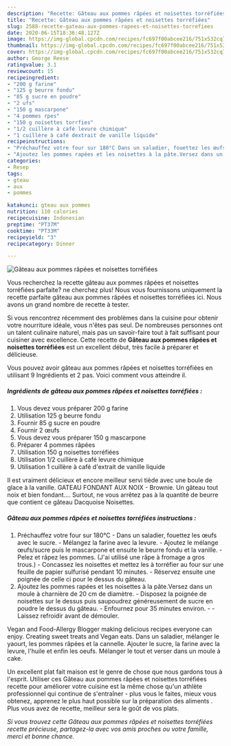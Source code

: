 ```yaml
---
description: "Recette: Gâteau aux pommes râpées et noisettes torréfiées"
title: "Recette: Gâteau aux pommes râpées et noisettes torréfiées"
slug: 2588-recette-gateau-aux-pommes-rapees-et-noisettes-torrefiees
date: 2020-06-15T18:36:48.127Z
image: https://img-global.cpcdn.com/recipes/fc697f00abcee216/751x532cq70/gateau-aux-pommes-rapees-et-noisettes-torrefiees-photo-principale-de-la-recette.jpg
thumbnail: https://img-global.cpcdn.com/recipes/fc697f00abcee216/751x532cq70/gateau-aux-pommes-rapees-et-noisettes-torrefiees-photo-principale-de-la-recette.jpg
cover: https://img-global.cpcdn.com/recipes/fc697f00abcee216/751x532cq70/gateau-aux-pommes-rapees-et-noisettes-torrefiees-photo-principale-de-la-recette.jpg
author: George Reese
ratingvalue: 3.1
reviewcount: 15
recipeingredient:
- "200 g farine"
- "125 g beurre fondu"
- "85 g sucre en poudre"
- "2 ufs"
- "150 g mascarpone"
- "4 pommes rpes"
- "150 g noisettes torrfies"
- "1/2 cuillère à café levure chimique"
- "1 cuillère à café dextrait de vanille liquide"
recipeinstructions:
- "Préchauffez votre four sur 180°C Dans un saladier, fouettez les œufs avec le sucre.  Mélangez la farine avec la levure. Ajoutez le mélange œufs/sucre puis le mascarpone et ensuite le beurre fondu et la vanille. Pelez et râpez les pommes. (J&#39;ai utilisé une râpe à fromage a gros trous.) Concassez les noisettes et mettez les à torréfier au four sur une feuille de papier sulfurisé pendant 10 minutes. Réservez ensuite une poignée de celle ci pour le dessus du gâteau."
- "Ajoutez les pommes rapées et les noisettes à la pâte.Versez dans un moule à charnière de 20 cm de diamètre. Disposez la poignée de noisettes sur le dessus puis saupoudrez généreusement de sucre en poudre le dessus du gâteau. Enfournez pour 35 minutes environ.  Laissez refroidir avant de démouler."
categories:
- Resep
tags:
- gteau
- aux
- pommes

katakunci: gteau aux pommes 
nutrition: 110 calories
recipecuisine: Indonesian
preptime: "PT37M"
cooktime: "PT33M"
recipeyield: "3"
recipecategory: Dinner

---
```



![Gâteau aux pommes râpées et noisettes torréfiées](https://img-global.cpcdn.com/recipes/fc697f00abcee216/751x532cq70/gateau-aux-pommes-rapees-et-noisettes-torrefiees-photo-principale-de-la-recette.jpg)

Vous recherchez la recette gâteau aux pommes râpées et noisettes torréfiées parfaite? ne cherchez plus! Nous vous fournissons uniquement la recette parfaite gâteau aux pommes râpées et noisettes torréfiées ici. Nous avons un grand nombre de recette à tester.

Si vous rencontrez récemment des problèmes dans la cuisine pour obtenir votre nourriture idéale, vous n'êtes pas seul. De nombreuses personnes ont un talent culinaire naturel, mais pas un savoir-faire tout à fait suffisant pour cuisiner avec excellence. Cette recette de <strong> Gâteau aux pommes râpées et noisettes torréfiées </strong> est un excellent début, très facile à préparer et délicieuse.

<!--inarticleads1-->

Vous pouvez avoir gâteau aux pommes râpées et noisettes torréfiées en utilisant 9 Ingrédients et 2 pas. Voici comment vous atteindre il.

##### Ingrédients de gâteau aux pommes râpées et noisettes torréfiées :

1. Vous devez vous préparer 200 g farine
1. Utilisation 125 g beurre fondu
1. Fournir 85 g sucre en poudre
1. Fournir 2 œufs
1. Vous devez vous préparer 150 g mascarpone
1. Préparer 4 pommes râpées
1. Utilisation 150 g noisettes torréfiées
1. Utilisation 1/2 cuillère à café levure chimique
1. Utilisation 1 cuillère à café d&#39;extrait de vanille liquide


Il est vraiment délicieux et encore meilleur servi tiède avec une boule de glace à la vanille. GATEAU FONDANT AUX NOIX - Brownie. Un gâteau tout noix et bien fondant…. Surtout, ne vous arrêtez pas à la quantité de beurre que contient ce gâteau Dacquoise Noisettes. 

<!--inarticleads2-->

##### Gâteau aux pommes râpées et noisettes torréfiées instructions :

1. Préchauffez votre four sur 180°C - Dans un saladier, fouettez les œufs avec le sucre.  - Mélangez la farine avec la levure. - Ajoutez le mélange œufs/sucre puis le mascarpone et ensuite le beurre fondu et la vanille. - Pelez et râpez les pommes. (J&#39;ai utilisé une râpe à fromage a gros trous.) - Concassez les noisettes et mettez les à torréfier au four sur une feuille de papier sulfurisé pendant 10 minutes. - Réservez ensuite une poignée de celle ci pour le dessus du gâteau.
1. Ajoutez les pommes rapées et les noisettes à la pâte.Versez dans un moule à charnière de 20 cm de diamètre. - Disposez la poignée de noisettes sur le dessus puis saupoudrez généreusement de sucre en poudre le dessus du gâteau. - Enfournez pour 35 minutes environ. -  - Laissez refroidir avant de démouler.


Vegan and Food-Allergy Blogger making delicious recipes everyone can enjoy. Creating sweet treats and Vegan eats. Dans un saladier, mélanger le yaourt, les pommes râpées et la cannelle. Ajouter le sucre, la farine avec la levure, l&#39;huile et enfin les oeufs. Mélanger le tout et verser dans un moule à cake. 

<!--inarticleads1-->

<p>
Un excellent plat fait maison est le genre de chose que nous gardons tous à l'esprit. Utiliser ces Gâteau aux pommes râpées et noisettes torréfiées recette pour améliorer votre cuisine est la même chose qu'un athlète professionnel qui continue de s'entraîner - plus vous le faites, mieux vous obtenez, apprenez le plus haut possible sur la préparation des aliments . Plus vous avez de recette, meilleur sera le goût de vos plats.
</p>

<p>
<i>Si vous trouvez cette Gâteau aux pommes râpées et noisettes torréfiées recette précieuse, partagez-la avec vos amis proches ou votre famille, merci et bonne chance.</i>
</p>
